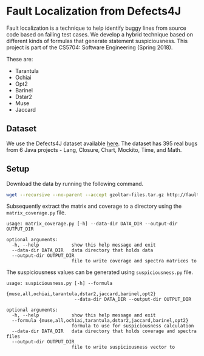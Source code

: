 # Fault Localization from Defects4J

Fault localization is a technique to help identify buggy lines from source code based on failing test cases. We develop a hybrid technique based on different kinds of formulas that generate statement suspiciousness. This project is part of the CS5704: Software Engineering (Spring 2018).

These are:

* Tarantula
* Ochiai
* Opt2
* Barinel
* Dstar2
* Muse
* Jaccard

## Dataset

We use the Defects4J dataset available [here](https://github.com/rjust/defects4j). The dataset has 395 real bugs from 6 Java projects - Lang, Closure, Chart, Mockito, Time, and Math.

## Setup

Download the data by running the following command.

```bash
wget --recursive --no-parent --accept gzoltar-files.tar.gz http://fault-localization.cs.washington.edu/data
```

Subsequently extract the matrix and coverage to a directory using the `matrix_coverage.py` file.

```text
usage: matrix_coverage.py [-h] --data-dir DATA_DIR --output-dir OUTPUT_DIR

optional arguments:
  -h, --help            show this help message and exit
  --data-dir DATA_DIR   data directory that holds data
  --output-dir OUTPUT_DIR
                        file to write coverage and spectra matrices to
```

The suspiciousness values can be generated using `suspiciousness.py` file.

```text
usage: suspiciousness.py [-h] --formula
                         {muse,all,ochiai,tarantula,dstar2,jaccard,barinel,opt2}
                         --data-dir DATA_DIR --output-dir OUTPUT_DIR

optional arguments:
  -h, --help            show this help message and exit
  --formula {muse,all,ochiai,tarantula,dstar2,jaccard,barinel,opt2}
                        formula to use for suspiciousness calculation
  --data-dir DATA_DIR   data directory that holds coverage and spectra files
  --output-dir OUTPUT_DIR
                        file to write suspiciousness vector to
```
